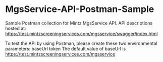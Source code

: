 # MgsService-API-Postman-Sample
Sample Postman collection for Mintz MgsService API.
API descriptions hosted at: https://test.mintzscreeningservices.com/mgsservice/swagger/index.html

To test the API by using Postman, please create these two environmental parameters:
baseUrl
token
The default value of baseUrl is https://test.mintzscreeningservices.com/mgsservice


